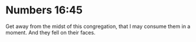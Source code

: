 # Numbers 16:45

Get away from the midst of this congregation, that I may consume them in a moment. And they fell on their faces.
